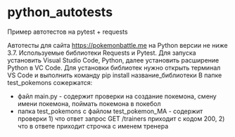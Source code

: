 # python_autotests
Пример автотестов на pytest + requests

Автотесты для сайта https://pokemonbattle.me на Python версии не ниже 3.7. Используемые библиотеки Requests и Pytest.
Для запуска установить Visual Studio Code, Python, далее установить расширение Python в VC Сode.
Для установки библиотек нужно открыть терминал VS Code и выполнить команду pip install название_библиотеки
В папке test_pokemons сожержатся:
- файл main.py  - содержит проверки  на создание покемона, смену имени покемона, поймать покемона в покебол
- папка test_pokemons с файлом test_pokemon_MA - содержит проверки 1) что ответ запрос GET /trainers приходит с кодом 200, 2) что в ответе приходит строчка с именем тренера
